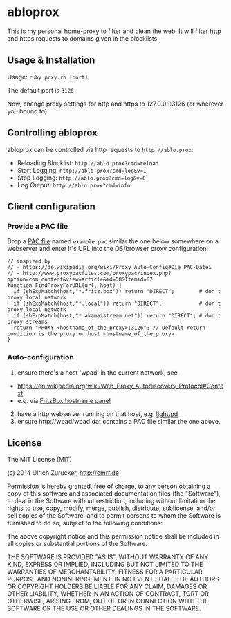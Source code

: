 # abloprox

This is my personal home-proxy to filter and clean the web.
It will filter http and https requests to domains given in the blocklists.

## Usage & Installation

Usage: `ruby prxy.rb [port]`

The default port is `3126`

Now, change proxy settings for http and https to 127.0.0.1:3126 (or wherever you bound to)

## Controlling abloprox

abloprox can be controlled via http requests to `http://ablo.prox`:

* Reloading Blocklist: `http://ablo.prox?cmd=reload`
* Start Logging: `http://ablo.prox?cmd=log&v=1`
* Stop Logging: `http://ablo.prox?cmd=log&v=0`
* Log Output: `http://ablo.prox?cmd=info` 


## Client configuration

### Provide a PAC file

Drop a
[PAC file](https://en.wikipedia.org/wiki/Proxy_Auto-Config#The_PAC_File)
named `example.pac` similar the one below somewhere on a webserver and
enter it's URL into the OS/browser proxy configuration:

    // inspired by
    // - https://de.wikipedia.org/wiki/Proxy_Auto-Config#Die_PAC-Datei
    // - http://www.proxypacfiles.com/proxypac/index.php?option=com_content&view=article&id=58&Itemid=87
    function FindProxyForURL(url, host) {
      if (shExpMatch(host,"*.fritz.box")) return "DIRECT";        # don't proxy local network
      if (shExpMatch(host,"*.local")) return "DIRECT";            # don't proxy local network
      if (shExpMatch(host,"*.akamaistream.net")) return "DIRECT"; # don't proxy streams
      return "PROXY <hostname_of_the_proxy>:3126"; // Default return condition is the proxy on host <hostname_of_the_proxy>.
    }


### Auto-configuration

1. ensure there's a host 'wpad' in the current network, see
  - https://en.wikipedia.org/wiki/Web_Proxy_Autodiscovery_Protocol#Context
  - e.g. via [FritzBox hostname panel](http://fritz.box/net/network_user_devices.lua)
2. have a http webserver running on that host, e.g. [lighttpd](https://packages.debian.org/wheezy/lighttpd)
3. ensure http://wpad/wpad.dat contains a PAC file similar the one above.


## License

The MIT License (MIT)

(c) 2014 Ulrich Zurucker, http://cmrr.de

Permission is hereby granted, free of charge, to any person obtaining a copy of this software and associated documentation files (the "Software"), to deal in the Software without restriction, including without limitation the rights to use, copy, modify, merge, publish, distribute, sublicense, and/or sell copies of the Software, and to permit persons to whom the Software is furnished to do so, subject to the following conditions:

The above copyright notice and this permission notice shall be included in all copies or substantial portions of the Software.

THE SOFTWARE IS PROVIDED "AS IS", WITHOUT WARRANTY OF ANY KIND, EXPRESS OR IMPLIED, INCLUDING BUT NOT LIMITED TO THE WARRANTIES OF MERCHANTABILITY, FITNESS FOR A PARTICULAR PURPOSE AND NONINFRINGEMENT. IN NO EVENT SHALL THE AUTHORS OR COPYRIGHT HOLDERS BE LIABLE FOR ANY CLAIM, DAMAGES OR OTHER LIABILITY, WHETHER IN AN ACTION OF CONTRACT, TORT OR OTHERWISE, ARISING FROM, OUT OF OR IN CONNECTION WITH THE SOFTWARE OR THE USE OR OTHER DEALINGS IN THE SOFTWARE.
